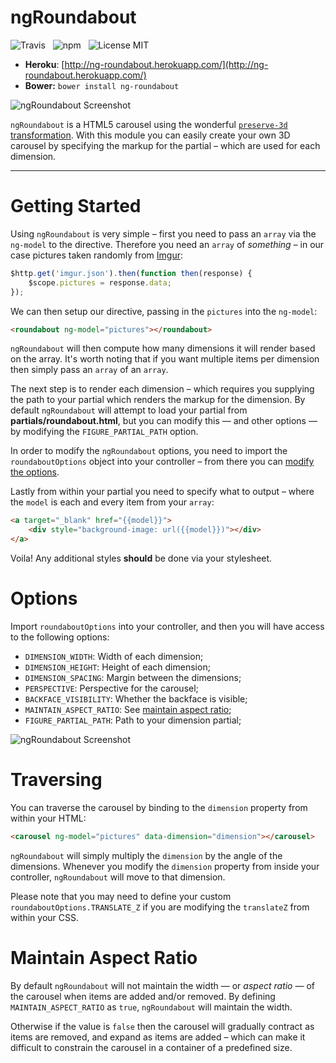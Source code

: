 ngRoundabout
=======

![Travis](http://img.shields.io/travis/Wildhoney/ngRoundabout.svg?style=flat)
&nbsp;
![npm](http://img.shields.io/npm/v/ng-roundabout.svg?style=flat)
&nbsp;
![License MIT](http://img.shields.io/badge/License-MIT-lightgrey.svg?style=flat)

* **Heroku**: [http://ng-roundabout.herokuapp.com/](http://ng-roundabout.herokuapp.com/)
* **Bower:** `bower install ng-roundabout`

![ngRoundabout Screenshot](http://i.imgur.com/b76dbkC.png)

`ngRoundabout` is a HTML5 carousel using the wonderful [`preserve-3d` transformation](http://css-tricks.com/almanac/properties/t/transform-style/). With this module you can easily create your own 3D carousel by specifying the markup for the partial &ndash; which are used for each dimension.

---

# Getting Started

Using `ngRoundabout` is very simple &ndash; first you need to pass an `array` via the `ng-model` to the directive. Therefore you need an `array` of *something* &ndash; in our case pictures taken randomly from [Imgur](http://www.imgur.com/):

```javascript
$http.get('imgur.json').then(function then(response) {
    $scope.pictures = response.data;
});
```

We can then setup our directive, passing in the `pictures` into the `ng-model`:

```html
<roundabout ng-model="pictures"></roundabout>
```

`ngRoundabout` will then compute how many dimensions it will render based on the array. It's worth noting that if you want multiple items per dimension then simply pass an `array` of an `array`.

The next step is to render each dimension &ndash; which requires you supplying the path to your partial which renders the markup for the dimension. By default `ngRoundabout` will attempt to load your partial from **partials/roundabout.html**, but you can modify this &mdash; and other options &mdash; by modifying the `FIGURE_PARTIAL_PATH` option.

In order to modify the `ngRoundabout` options, you need to import the `roundaboutOptions` object into your controller &ndash; from there you can [modify the options](#options).

Lastly from within your partial you need to specify what to output &ndash; where the `model` is each and every item from your `array`:

```html
<a target="_blank" href="{{model}}">
    <div style="background-image: url({{model}})"></div>
</a>
```

Voila! Any additional styles **should** be done via your stylesheet.

# Options

Import `roundaboutOptions` into your controller, and then you will have access to the following options:

 * `DIMENSION_WIDTH`: Width of each dimension;
 * `DIMENSION_HEIGHT`: Height of each dimension;
 * `DIMENSION_SPACING`: Margin between the dimensions;
 * `PERSPECTIVE`: Perspective for the carousel;
 * `BACKFACE_VISIBILITY`: Whether the backface is visible;
 * `MAINTAIN_ASPECT_RATIO`: See [maintain aspect ratio](#maintain-aspect-ratio);
 * `FIGURE_PARTIAL_PATH`: Path to your dimension partial;

![ngRoundabout Screenshot](http://i.imgur.com/8MaKMCX.png)

# Traversing

You can traverse the carousel by binding to the `dimension` property from within your HTML:

```html
<carousel ng-model="pictures" data-dimension="dimension"></carousel>
```

`ngRoundabout` will simply multiply the `dimension` by the angle of the dimensions. Whenever you modify the `dimension` property from inside your controller, `ngRoundabout` will move to that dimension.

Please note that you may need to define your custom `roundaboutOptions.TRANSLATE_Z` if you are modifying the `translateZ` from within your CSS.

# Maintain Aspect Ratio

By default `ngRoundabout` will not maintain the width &mdash; or *aspect ratio* &mdash; of the carousel when items are added and/or removed. By defining `MAINTAIN_ASPECT_RATIO` as `true`, `ngRoundabout` will maintain the width.

Otherwise if the value is `false` then the carousel will gradually contract as items are removed, and expand as items are added &ndash; which can make it difficult to constrain the carousel in a container of a predefined size.